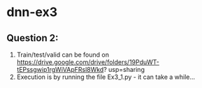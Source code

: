 # dnn-ex3
## Question 2:

1. Train/test/valid can be found on https://drive.google.com/drive/folders/19PduWT-tEPssgwip1rgWiVApFRsl8Wkd? usp=sharing
2. Execution is by running the file Ex3_1.py - it can take a while... 